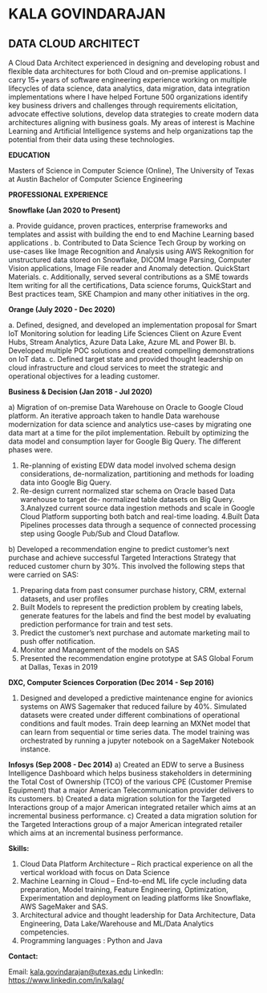 # KALA GOVINDARAJAN
## DATA CLOUD ARCHITECT


A Cloud Data Architect experienced in designing and developing robust and flexible data architectures for both Cloud and on-premise applications. I carry 15+ years of software engineering experience working on multiple lifecycles of data science, data analytics, data migration, data integration implementations where I have helped Fortune 500 organizations identify key business drivers and challenges through requirements elicitation, advocate effective solutions, develop data strategies to create modern data architectures aligning with business goals. My areas of interest is Machine Learning and Artificial Intelligence systems and help organizations tap the potential from their data using these technologies. 

**EDUCATION**

Masters of Science in Computer Science (Online), The University of Texas at Austin
Bachelor of Computer Science Engineering 


**PROFESSIONAL EXPERIENCE**

 **Snowflake (Jan 2020 to Present)**
 
  a. Provide guidance, proven practices, enterprise frameworks and templates and assist with building the end to end Machine Learning based applications .
  b. Contributed to Data Science Tech Group by working on use-cases like Image Recognition and Analysis using AWS Rekognition for unstructured data stored on Snowflake, DICOM Image Parsing, Computer Vision applications, Image File reader and Anomaly detection.
  QuickStart Materials.
  c. Additionally, served several contributions as a SME towards Item writing for all the certifications, Data science forums, QuickStart and Best practices team, SKE Champion and many other
  initiatives in the org.
 
 **Orange (July 2020 - Dec 2020)**
  
  a. Defined, designed, and developed an implementation proposal for Smart IoT Monitoring solution for
  leading Life Sciences Client on Azure Event Hubs, Stream Analytics, Azure Data Lake, Azure ML and
  Power BI.
  b. Developed multiple POC solutions and created compelling demonstrations on IoT data.
  c. Defined target state and provided thought leadership on cloud infrastructure and cloud services to
  meet the strategic and operational objectives for a leading customer.
 
 **Business & Decision (Jan 2018 - Jul 2020)**
 
  a) Migration of on-premise Data Warehouse on Oracle to Google Cloud platform. An iterative approach
  taken to handle Data warehouse modernization for data science and analytics use-cases by migrating one
  data mart at a time for the pilot implementation. Rebuilt by optimizing the data model and consumption
  layer for Google Big Query. The different phases were.
  1. Re-planning of existing EDW data model involved schema design considerations, de-normalization,
  partitioning and methods for loading data into Google Big Query.
  2. Re-design current normalized star schema on Oracle based Data warehouse to target de-
  normalized table datasets on Big Query.
  3.Analyzed current source data ingestion methods and scale in Google Cloud Platform
  supporting both batch and real-time loading.
  4.Built Data Pipelines processes data through a sequence of connected processing step using
  Google Pub/Sub and Cloud Dataflow.
  
  b) Developed a recommendation engine to predict customer’s next purchase and achieve successful
  Targeted Interactions Strategy that reduced customer churn by 30%. This involved the following steps
  that were carried on SAS:
   1. Preparing data from past consumer purchase history, CRM, external datasets, and user profiles
   2. Built Models to represent the prediction problem by creating labels, generate features for the
  labels and find the best model by evaluating prediction performance for train and test sets.
   3. Predict the customer’s next purchase and automate marketing mail to push offer notification.
   4. Monitor and Management of the models on SAS
   5. Presented the recommendation engine prototype at SAS Global Forum at Dallas, Texas in 2019
 
 **DXC, Computer Sciences Corporation (Dec 2014 - Sep 2016)**
 
  1. Designed and developed a predictive maintenance engine for avionics systems on AWS Sagemaker
  that reduced failure by 40%. Simulated datasets were created under different combinations of
  operational conditions and fault modes. Train deep learning an MXNet model that can learn from
  sequential or time series data. The model training was orchestrated by running a jupyter notebook on a
  SageMaker Notebook instance.
 
 **Infosys (Sep 2008 - Dec 2014)**
  a) Created an EDW to serve a Business Intelligence Dashboard which helps business stakeholders in
  determining the Total Cost of Ownership (TCO) of the various CPE (Customer Premise Equipment) that a
  major American Telecommunication provider delivers to its customers.
  b) Created a data migration solution for the Targeted Interactions group of a major American integrated
  retailer which aims at an incremental business performance.
  c) Created a data migration solution for the Targeted Interactions group of a major American integrated
  retailer which aims at an incremental business performance.

**Skills:**
 1. Cloud Data Platform Architecture – Rich practical experience on all the vertical workload with focus on Data Science
 2. Machine Learning in Cloud – End-to-end ML life cycle including data preparation, Model training,
 Feature Engineering, Optimization, Experimentation and deployment on leading platforms like
 Snowflake, AWS SageMaker and SAS.
 3. Architectural advice and thought leadership for Data Architecture, Data Engineering, Data Lake/Warehouse and ML/Data Analytics competencies.
 4. Programming languages : Python and Java


**Contact:**  

Email: kala.govindarajan@utexas.edu
LinkedIn: https://www.linkedin.com/in/kalag/
